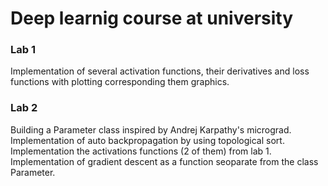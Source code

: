 # Deep learnig course at university

### Lab 1
 Implementation of several activation functions, their derivatives and loss functions with plotting corresponding them graphics.


### Lab 2
Building a Parameter class inspired by Andrej Karpathy's micrograd.
Implementation of auto backpropagation by using topological sort.
Implementation the activations functions (2 of them) from lab 1.
Implementation of gradient descent as a function seoparate from the class Parameter.
